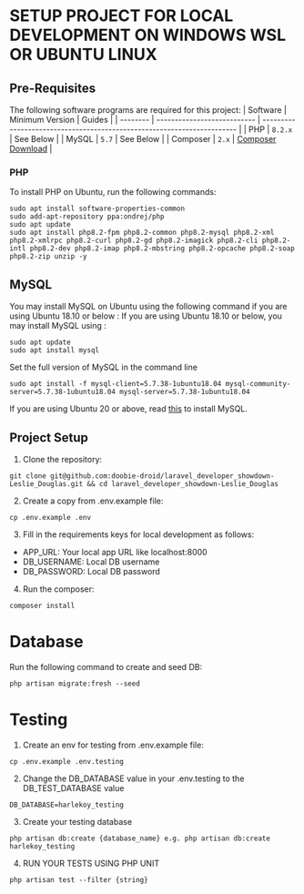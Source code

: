 # SETUP PROJECT FOR LOCAL DEVELOPMENT ON WINDOWS WSL OR UBUNTU LINUX

## Pre-Requisites
The following software programs are required for this project:
| Software | Minimum Version             | Guides                                                                  |
| -------- | --------------------------- | ----------------------------------------------------------------------- |
| PHP      | `8.2.x`                     | See Below                                                               |
| MySQL    | `5.7` | See Below                                                               |
| Composer | `2.x`                       | [Composer Download](https://getcomposer.org/download/)                  |
### PHP
To install PHP on Ubuntu, run the following commands: 
```console
sudo apt install software-properties-common
sudo add-apt-repository ppa:ondrej/php
sudo apt update
sudo apt install php8.2-fpm php8.2-common php8.2-mysql php8.2-xml php8.2-xmlrpc php8.2-curl php8.2-gd php8.2-imagick php8.2-cli php8.2-intl php8.2-dev php8.2-imap php8.2-mbstring php8.2-opcache php8.2-soap php8.2-zip unzip -y
```
## MySQL
You may install MySQL on Ubuntu using the following command if you are using Ubuntu 18.10 or below :
If you are using Ubuntu 18.10 or below, you may install MySQL using :
```console
sudo apt update
sudo apt install mysql
```
Set the full version of MySQL in the command line
```console
sudo apt install -f mysql-client=5.7.38-1ubuntu18.04 mysql-community-server=5.7.38-1ubuntu18.04 mysql-server=5.7.38-1ubuntu18.04
```
If you are using Ubuntu 20 or above, read [this](https://medium.com/@lesliedouglas23/how-to-install-mysql-5-0-on-ubuntu-20-04-or-later-4d27de464eef) to install MySQL. 


## Project Setup

1. Clone the repository:

```
git clone git@github.com:doobie-droid/laravel_developer_showdown-Leslie_Douglas.git && cd laravel_developer_showdown-Leslie_Douglas
```

2. Create a copy from .env.example file:

```
cp .env.example .env
```

3. Fill in the requirements keys for local development as follows:

* APP_URL: Your local app URL like localhost:8000
* DB_USERNAME: Local DB username
* DB_PASSWORD: Local DB password

4. Run the composer:

```
composer install
```

# Database

Run the following command to create and seed DB:

```
php artisan migrate:fresh --seed
```

# Testing

1. Create an env for testing  from .env.example file:

```
cp .env.example .env.testing
```
2. Change the DB_DATABASE value in your .env.testing to the DB_TEST_DATABASE value

```
DB_DATABASE=harlekoy_testing
```
3. Create your testing database 
```
php artisan db:create {database_name} e.g. php artisan db:create harlekoy_testing
```
4. RUN YOUR TESTS USING PHP UNIT

```
php artisan test --filter {string}
```